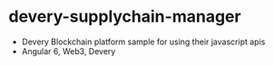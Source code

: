 # devery-supplychain-manager

- Devery Blockchain platform sample for using their javascript apis 
- Angular 6, Web3, Devery